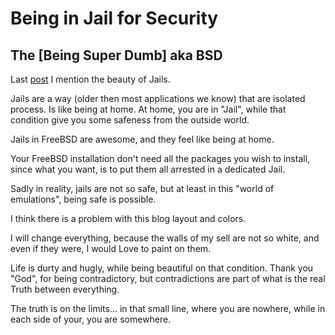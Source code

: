 # Being in Jail for Security

## The [Being Super Dumb] aka **BSD** 

Last [post](./freedom.md) I mention the beauty of Jails. 

Jails are a way (older then most applications we know) that are isolated process. Is like being at home. At home, you are in "Jail", while that condition give you some safeness from the outside world. 

Jails in FreeBSD are awesome, and they feel like being at home. 

Your FreeBSD installation don't need all the packages you wish to install, since what you want, is to put them all arrested in a dedicated Jail. 

Sadly in reality, jails are not so safe, but at least in this "world of emulations", being safe is possible. 

I think there is a problem with this blog layout and colors. 

I will change everything, because the walls of my sell are not so white, and even if they were, I would Love to paint on them. 

Life is durty and hugly, while being beautiful on that condition. Thank you "God", for being contradictory, but contradictions are part of what is the real Truth between everything. 

The truth is on the limits... in that small line, where you are nowhere, while in each side of your, you are somewhere. 
